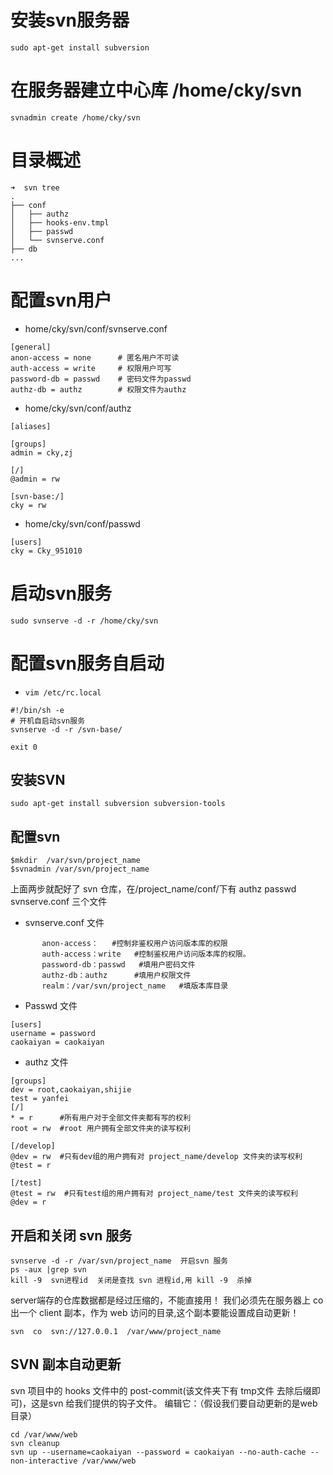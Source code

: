 # 安装svn服务器

```shell
sudo apt-get install subversion
```

# 在服务器建立中心库 /home/cky/svn
```
svnadmin create /home/cky/svn
```

# 目录概述
```
➜  svn tree
.
├── conf
│   ├── authz
│   ├── hooks-env.tmpl
│   ├── passwd
│   └── svnserve.conf
├── db
...
```

# 配置svn用户
- home/cky/svn/conf/svnserve.conf

```svn
[general]
anon-access = none      # 匿名用户不可读
auth-access = write     # 权限用户可写
password-db = passwd    # 密码文件为passwd
authz-db = authz        # 权限文件为authz
```

- home/cky/svn/conf/authz

```svn
[aliases]

[groups]
admin = cky,zj

[/]
@admin = rw

[svn-base:/]
cky = rw
```

- home/cky/svn/conf/passwd

```shell
[users]
cky = Cky_951010
```

# 启动svn服务
```shell
sudo svnserve -d -r /home/cky/svn
```

# 配置svn服务自启动
- `vim /etc/rc.local`
```vim
#!/bin/sh -e
# 开机自启动svn服务
svnserve -d -r /svn-base/

exit 0
```


## 安装SVN  ##
```
sudo apt-get install subversion subversion-tools
```

## 配置svn ##
```
$mkdir  /var/svn/project_name
$svnadmin /var/svn/project_name
```
上面两步就配好了 svn 仓库，在/project_name/conf/下有
authz  passwd  svnserve.conf  三个文件

 - svnserve.conf 文件
```
       anon-access：   #控制非鉴权用户访问版本库的权限
       auth-access：write   #控制鉴权用户访问版本库的权限。
       password-db：passwd   #填用户密码文件
       authz-db：authz      #填用户权限文件
       realm：/var/svn/project_name   #填版本库目录
```
 - Passwd 文件
```
[users]
username = password
caokaiyan = caokaiyan
```
 - authz 文件
```
[groups]
dev = root,caokaiyan,shijie
test = yanfei
[/]
* = r      #所有用户对于全部文件夹都有写的权利
root = rw  #root 用户拥有全部文件夹的读写权利

[/develop]
@dev = rw  #只有dev组的用户拥有对 project_name/develop 文件夹的读写权利
@test = r

[/test]
@test = rw  #只有test组的用户拥有对 project_name/test 文件夹的读写权利
@dev = r
```
## 开启和关闭 svn 服务
```
svnserve -d -r /var/svn/project_name  开启svn 服务
ps -aux |grep svn
kill -9  svn进程id  关闭是查找 svn 进程id,用 kill -9  杀掉
```
server端存的仓库数据都是经过压缩的，不能直接用！
我们必须先在服务器上 co 出一个 client 副本，作为 web 访问的目录,这个副本要能设置成自动更新！
```
svn  co  svn://127.0.0.1  /var/www/project_name
```
## SVN 副本自动更新
svn 项目中的 hooks 文件中的 post-commit(该文件夹下有 tmp文件 去除后缀即可)，这是svn 给我们提供的钩子文件。
编辑它：（假设我们要自动更新的是web目录）
```
cd /var/www/web
svn cleanup
svn up --username=caokaiyan --password = caokaiyan --no-auth-cache --non-interactive /var/www/web
```

